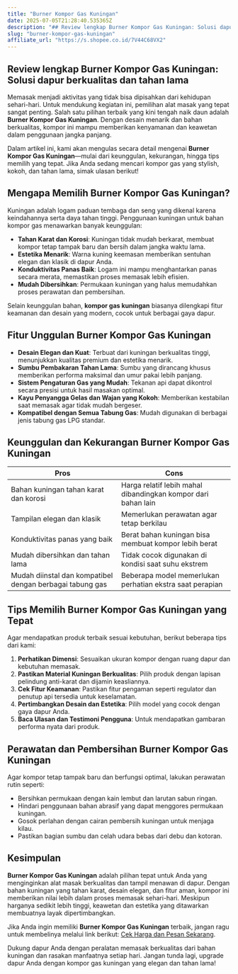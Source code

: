 ```yaml
---
title: "Burner Kompor Gas Kuningan"
date: 2025-07-05T21:28:40.535365Z
description: "## Review lengkap Burner Kompor Gas Kuningan: Solusi dapur berkualitas dan tahan lama..."
slug: "burner-kompor-gas-kuningan"
affiliate_url: "https://s.shopee.co.id/7V44C68VX2"
---
```

## Review lengkap Burner Kompor Gas Kuningan: Solusi dapur berkualitas dan tahan lama

Memasak menjadi aktivitas yang tidak bisa dipisahkan dari kehidupan sehari-hari. Untuk mendukung kegiatan ini, pemilihan alat masak yang tepat sangat penting. Salah satu pilihan terbaik yang kini tengah naik daun adalah **Burner Kompor Gas Kuningan**. Dengan desain menarik dan bahan berkualitas, kompor ini mampu memberikan kenyamanan dan keawetan dalam penggunaan jangka panjang.

Dalam artikel ini, kami akan mengulas secara detail mengenai **Burner Kompor Gas Kuningan**—mulai dari keunggulan, kekurangan, hingga tips memilih yang tepat. Jika Anda sedang mencari kompor gas yang stylish, kokoh, dan tahan lama, simak ulasan berikut!

## Mengapa Memilih Burner Kompor Gas Kuningan?

Kuningan adalah logam paduan tembaga dan seng yang dikenal karena keindahannya serta daya tahan tinggi. Penggunaan kuningan untuk bahan kompor gas menawarkan banyak keunggulan:

- **Tahan Karat dan Korosi**: Kuningan tidak mudah berkarat, membuat kompor tetap tampak baru dan bersih dalam jangka waktu lama.
- **Estetika Menarik**: Warna kuning keemasan memberikan sentuhan elegan dan klasik di dapur Anda.
- **Konduktivitas Panas Baik**: Logam ini mampu menghantarkan panas secara merata, memastikan proses memasak lebih efisien.
- **Mudah Dibersihkan**: Permukaan kuningan yang halus memudahkan proses perawatan dan pembersihan.

Selain keunggulan bahan, **kompor gas kuningan** biasanya dilengkapi fitur keamanan dan desain yang modern, cocok untuk berbagai gaya dapur.

## Fitur Unggulan Burner Kompor Gas Kuningan

- **Desain Elegan dan Kuat**: Terbuat dari kuningan berkualitas tinggi, menunjukkan kualitas premium dan estetika menarik.
- **Sumbu Pembakaran Tahan Lama**: Sumbu yang dirancang khusus memberikan performa maksimal dan umur pakai lebih panjang.
- **Sistem Pengaturan Gas yang Mudah**: Tekanan api dapat dikontrol secara presisi untuk hasil masakan optimal.
- **Kayu Penyangga Gelas dan Wajan yang Kokoh**: Memberikan kestabilan saat memasak agar tidak mudah bergeser.
- **Kompatibel dengan Semua Tabung Gas**: Mudah digunakan di berbagai jenis tabung gas LPG standar.

## Keunggulan dan Kekurangan Burner Kompor Gas Kuningan

| **Pros** | **Cons** |
|-----------------------------|--------------------------------------------------|
| Bahan kuningan tahan karat dan korosi | Harga relatif lebih mahal dibandingkan kompor dari bahan lain |
| Tampilan elegan dan klasik | Memerlukan perawatan agar tetap berkilau |
| Konduktivitas panas yang baik | Berat bahan kuningan bisa membuat kompor lebih berat |
| Mudah dibersihkan dan tahan lama | Tidak cocok digunakan di kondisi saat suhu ekstrem |
| Mudah diinstal dan kompatibel dengan berbagai tabung gas | Beberapa model memerlukan perhatian ekstra saat perapian |

## Tips Memilih Burner Kompor Gas Kuningan yang Tepat
Agar mendapatkan produk terbaik sesuai kebutuhan, berikut beberapa tips dari kami:

1. **Perhatikan Dimensi**: Sesuaikan ukuran kompor dengan ruang dapur dan kebutuhan memasak.
2. **Pastikan Material Kuningan Berkualitas**: Pilih produk dengan lapisan pelindung anti-karat dan dijamin keasliannya.
3. **Cek Fitur Keamanan**: Pastikan fitur pengaman seperti regulator dan penutup api tersedia untuk keselamatan.
4. **Pertimbangkan Desain dan Estetika**: Pilih model yang cocok dengan gaya dapur Anda.
5. **Baca Ulasan dan Testimoni Pengguna**: Untuk mendapatkan gambaran performa nyata dari produk.

## Perawatan dan Pembersihan Burner Kompor Gas Kuningan

Agar kompor tetap tampak baru dan berfungsi optimal, lakukan perawatan rutin seperti:

- Bersihkan permukaan dengan kain lembut dan larutan sabun ringan.
- Hindari penggunaan bahan abrasif yang dapat menggores permukaan kuningan.
- Gosok perlahan dengan cairan pembersih kuningan untuk menjaga kilau.
- Pastikan bagian sumbu dan celah udara bebas dari debu dan kotoran.

## Kesimpulan

**Burner Kompor Gas Kuningan** adalah pilihan tepat untuk Anda yang menginginkan alat masak berkualitas dan tampil menawan di dapur. Dengan bahan kuningan yang tahan karat, desain elegan, dan fitur aman, kompor ini memberikan nilai lebih dalam proses memasak sehari-hari. Meskipun harganya sedikit lebih tinggi, keawetan dan estetika yang ditawarkan membuatnya layak dipertimbangkan.

Jika Anda ingin memiliki **Burner Kompor Gas Kuningan** terbaik, jangan ragu untuk membelinya melalui link berikut: [Cek Harga dan Pesan Sekarang](https://s.shopee.co.id/7V44C68VX2).

Dukung dapur Anda dengan peralatan memasak berkualitas dari bahan kuningan dan rasakan manfaatnya setiap hari. Jangan tunda lagi, upgrade dapur Anda dengan kompor gas kuningan yang elegan dan tahan lama!